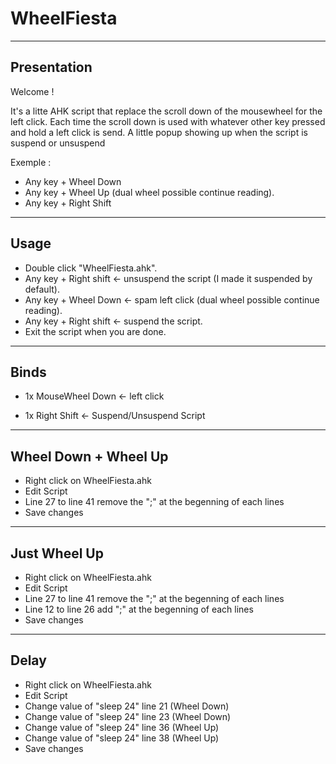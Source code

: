 # WheelFiesta 
------------------------------------------------------------------------------------------
## **Presentation**


Welcome ! 

It's a litte AHK script that replace the scroll down of the mousewheel for the left click. Each time the scroll down is used with whatever other key pressed and hold a left click is send.
A little popup showing up when the script is suspend or unsuspend

Exemple : 
+ Any key + Wheel Down 
+ Any key + Wheel Up (dual wheel possible continue reading).
+ Any key + Right Shift

------------------------------------------------------------------------------------------
## **Usage**


+ Double click "WheelFiesta.ahk".
+ Any key + Right shift <- unsuspend the script (I made it suspended by default).
+ Any key + Wheel Down  <- spam left click (dual wheel possible continue reading).
+ Any key + Right shift <- suspend the script.
+ Exit the script when you are done.



------------------------------------------------------------------------------------------
## **Binds**


+ 1x MouseWheel Down <- left click 

+ 1x Right Shift     <- Suspend/Unsuspend Script

------------------------------------------------------------------------------------------
## **Wheel Down + Wheel Up**


+ Right click on WheelFiesta.ahk
+ Edit Script
+ Line 27 to line 41 remove the ";" at the begenning of each lines
+ Save changes
------------------------------------------------------------------------------------------
## **Just Wheel Up** 


+ Right click on WheelFiesta.ahk
+ Edit Script
+ Line 27 to line 41 remove the ";" at the begenning of each lines
+ Line 12 to line 26 add ";" at the begenning of each lines
+ Save changes

------------------------------------------------------------------------------------------
## **Delay** 


+ Right click on WheelFiesta.ahk
+ Edit Script
+ Change value of "sleep 24" line 21 (Wheel Down)
+ Change value of "sleep 24" line 23 (Wheel Down)
+ Change value of "sleep 24" line 36 (Wheel Up)
+ Change value of "sleep 24" line 38 (Wheel Up)
+ Save changes
